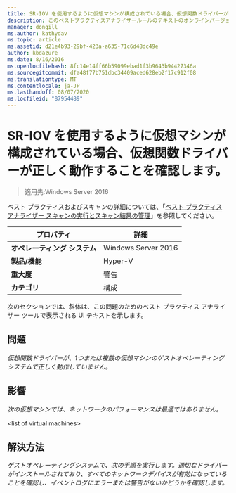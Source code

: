 ```yaml
---
title: SR-IOV を使用するように仮想マシンが構成されている場合、仮想関数ドライバーが正しく動作することを確認します。
description: このベストプラクティスアナライザールールのテキストのオンラインバージョン。
manager: dongill
ms.author: kathydav
ms.topic: article
ms.assetid: d21e4b93-29bf-423a-a635-71c6d48dc49e
author: kbdazure
ms.date: 8/16/2016
ms.openlocfilehash: 8fc14e14ff66b59099ebad1f3b9643b94427346a
ms.sourcegitcommit: dfa48f77b751dbc34409aced628eb2f17c912f08
ms.translationtype: MT
ms.contentlocale: ja-JP
ms.lasthandoff: 08/07/2020
ms.locfileid: "87954489"
---
```

# <a name="ensure-that-the-virtual-function-driver-operates-correctly-when-a-virtual-machine-is-configured-to-use-sr-iov"></a>SR-IOV を使用するように仮想マシンが構成されている場合、仮想関数ドライバーが正しく動作することを確認します。

>適用先:Windows Server 2016

ベスト プラクティスおよびスキャンの詳細については、「[ベスト プラクティス アナライザー スキャンの実行とスキャン結果の管理](https://go.microsoft.com/fwlink/p/?LinkID=223177)」を参照してください。

|プロパティ|詳細|
|-|-|
|**オペレーティング システム**|Windows Server 2016|
|**製品/機能**|Hyper-V|
|**重大度**|警告|
|**カテゴリ**|構成|

次のセクションでは、斜体は、この問題のためのベスト プラクティス アナライザー ツールで表示される UI テキストを示します。

## <a name="issue"></a>問題
*仮想関数ドライバーが、1つまたは複数の仮想マシンのゲストオペレーティングシステムで正しく動作していません。*

## <a name="impact"></a>影響
*次の仮想マシンでは、ネットワークのパフォーマンスは最適ではありません。*

\<list of virtual machines>

## <a name="resolution"></a>解決方法
*ゲストオペレーティングシステムで、次の手順を実行します。適切なドライバーがインストールされており、すべてのネットワークデバイスが有効になっていることを確認し、イベントログにエラーまたは警告がないかどうかを確認します。*



